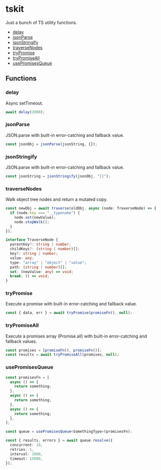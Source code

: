 # tskit

Just a bunch of TS utility functions.

- [delay](#delay)
- [jsonParse](#jsonparse)
- [jsonStringify](#jsonstringify)
- [traverseNodes](#traversenodes)
- [tryPromise](#trypromise)
- [tryPromiseAll](#trypromiseall)
- [usePromisesQueue](#usepromisesqueue)

## Functions

### delay

Async setTimeout.

```typescript
await delay(2000);
```

### jsonParse

JSON.parse with built-in error-catching and fallback value.

```typescript
const jsonObj = jsonParse(jsonString, {});
```

### jsonStringify

JSON.parse with built-in error-catching and fallback value.

```typescript
const jsonString = jsonStringify(jsonObj, "[]");
```

### traverseNodes

Walk object tree nodes and return a mutated copy.

```typescript
const newObj = await traverse(oldObj, async (node: TraverseNode) => {
  if (node.key === "__typename") {
    node.set(newValue);
    node.stopWalk();
  }
});

interface TraverseNode {
  parentKey?: string | number;
  childKeys?: (string | number)[];
  key?: string | number;
  value: any;
  type: "array" | "object" | "value";
  path: (string | number)[];
  set: (newValue: any) => void;
  break: () => void;
}
```

### tryPromise

Execute a promise with built-in error-catching and fallback value.

```typescript
const { data, err } = await tryPromise(promiseFn(), null);
```

### tryPromiseAll

Execute a promises array (Promise.all) with built-in error-catching and fallback values.

```typescript
const promises = [promiseFn(), promiseFn()];
const results = await tryPromiseAll(promises, null);
```

### usePromisesQueue

```typescript
const promisesFn = [
  async () => {
    return something;
  },
  async () => {
    return something;
  },
  async () => {
    return something;
  },
];

const queue = usePromisesQueue<SomethingType>(promisesFn);

const { results, errors } = await queue.resolve({
  concurrent: 10,
  retries: 1,
  interval: 1000,
  timeout: 15000,
});
```

